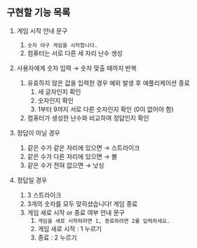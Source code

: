 ## 구현할 기능 목록
1. 게임 시작 안내 문구
    1. `숫자 야구 게임을 시작합니다.`
    2. 컴퓨터는 서로 다른 세 자리 난수 생성


2. 사용자에게 숫자 입력 → 숫자 맞출 때까지 반복
    1. 유효하지 않은 값을 입력한 경우 예외 발생 후 애플리케이션 종료
        1. 세 글자인지 확인
        2. 숫자인지 확인
        3. 1부터 9까지 서로 다른 숫자인지 확인 (0이 없어야 함)
    2. 컴퓨터가 생성한 난수와 비교하여 정답인지 확인


3. 정답이 아닐 경우
    1. 같은 수가 같은 자리에 있으면 → 스트라이크
    2. 같은 수가 다른 자리에 있으면 → 볼
    3. 같은 수가 전혀 없으면 → 낫싱


4. 정답일 경우
    1. 3 스트라이크
    2. 3개의 숫자를 모두 맞히셨습니다! 게임 종료
    3. 게임 새로 시작 or 종료 여부 안내 문구
        1. `게임을 새로 시작하려면 1, 종료하려면 2를 입력하세요.`
        2. 게임 새로 시작 : 1 누르기
        3. 종료 : 2 누르기